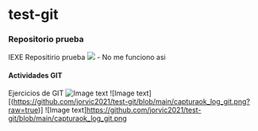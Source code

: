 # test-git
### Repositorio prueba
IEXE Repositirio prueba
![](C:\Github_proyect\test-git\captura_log_git.png) - No me funciono asi
#### Actividades GIT
Ejercicios de GIT
![Image text](C:\Github_proyect\test-git\captura_log_git.png)
![Image text][(https://github.com/jorvic2021/test-git/blob/main/capturaok_log_git.png?raw=true)]
![Image text]https://github.com/jorvic2021/test-git/blob/main/capturaok_log_git.png

